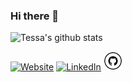 ### Hi there 👋

<!--
**tessa-woodard/tessa-woodard** is a ✨ _special_ ✨ repository because its `README.md` (this file) appears on your GitHub profile.

Here are some ideas to get you started:

- 🔭 I’m currently working on ...
- 🌱 I’m currently learning ...
- 👯 I’m looking to collaborate on ...
- 🤔 I’m looking for help with ...
- 💬 Ask me about ...
- 📫 How to reach me: ...
- 😄 Pronouns: ...
- ⚡ Fun fact: ...
-->

![Tessa's github stats](https://github-readme-stats.vercel.app/api?username=tessa-woodard&show_icons=true&hide_border=true&theme=dark)

<a href="https://tessawoodard.me/" target="_blank"><img src="https://github.com/tessa-woodard/tessa-woodard/portfolio.png" alt="Website" width="30"></a>
<a href="www.linkedin.com/in/tessa-woodard" target="_blank"><img src="https://github.com/tessa-woodard/tessa-woodard/blob/master/linkedin.png" alt="LinkedIn" width="30"></a>
<a href="https://github.com/tessa-woodard" target="_blank"><img src="https://github.com/tessa-woodard/tessa-woodard/blob/master/github.png" alt="GitHub" width="30"></a>

